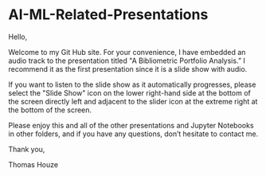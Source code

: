# AI-ML-Related-Presentations
Hello, 

Welcome to my Git Hub site. For your convenience, I have embedded an audio track to the presentation titled "A Bibliometric Portfolio Analysis.” I recommend it as the first presentation since it is a slide show with audio. 

If you want to listen to the slide show as it automatically progresses, please select the "Slide Show" icon on the lower right-hand side at the bottom of the screen directly left and adjacent to the slider icon at the extreme right at the bottom of the screen.

Please enjoy this and all of the other presentations and Jupyter Notebooks in other folders, and if you have any questions, don’t hesitate to contact me.

Thank you,

Thomas Houze
